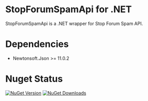 # StopForumSpamApi for .NET

StopForumSpamApi is a .NET wrapper for Stop Forum Spam API.

# Dependencies

- Newtonsoft.Json >= 11.0.2

# Nuget Status

[![NuGet Version](https://img.shields.io/nuget/v/StopForumSpamAp.svg)](https://www.nuget.org/packages/StopForumSpamAp/ "NuGet Version")
[![NuGet Downloads](https://img.shields.io/nuget/dt/StopForumSpamAp.svg)](https://www.nuget.org/packages/StopForumSpamAp/ "NuGet Downloads")
